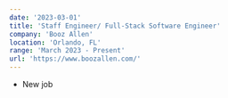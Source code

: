 ```yaml
---
date: '2023-03-01'
title: 'Staff Engineer/ Full-Stack Software Engineer'
company: 'Booz Allen'
location: 'Orlando, FL'
range: 'March 2023 - Present'
url: 'https://www.boozallen.com/'
---
```


- New job
